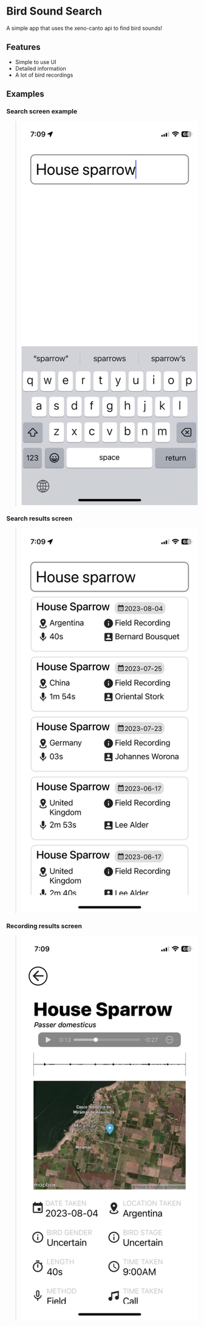# Bird Sound Search
A simple app that uses the xeno-canto api to find bird sounds!
## Features
 - Simple to use UI
 - Detailed information
 - A lot of bird recordings
## Examples
### Search screen example
> ![Search screen](examples/image2.png)

### Search results screen
> ![Search results](examples/image1.png)

### Recording results screen
> ![Recording results](examples/image0.png)

